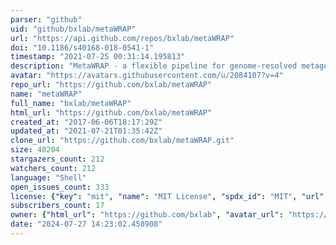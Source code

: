 ```yaml
---
parser: "github"
uid: "github/bxlab/metaWRAP"
url: "https://api.github.com/repos/bxlab/metaWRAP"
doi: "10.1186/s40168-018-0541-1"
timestamp: "2021-07-25 00:31:14.195813"
description: "MetaWRAP - a flexible pipeline for genome-resolved metagenomic data analysis"
avatar: "https://avatars.githubusercontent.com/u/2084107?v=4"
repo_url: "https://github.com/bxlab/metaWRAP"
name: "metaWRAP"
full_name: "bxlab/metaWRAP"
html_url: "https://github.com/bxlab/metaWRAP"
created_at: "2017-06-06T18:17:29Z"
updated_at: "2021-07-21T01:35:42Z"
clone_url: "https://github.com/bxlab/metaWRAP.git"
size: 40204
stargazers_count: 212
watchers_count: 212
language: "Shell"
open_issues_count: 333
license: {"key": "mit", "name": "MIT License", "spdx_id": "MIT", "url": "https://api.github.com/licenses/mit", "node_id": "MDc6TGljZW5zZTEz"}
subscribers_count: 17
owner: {"html_url": "https://github.com/bxlab", "avatar_url": "https://avatars.githubusercontent.com/u/2084107?v=4", "login": "bxlab", "type": "Organization"}
date: "2024-07-27 14:23:02.458908"
---
```

